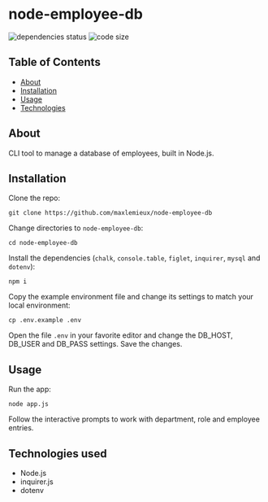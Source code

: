 # node-employee-db
![dependencies status](https://img.shields.io/david/maxlemieux/node-employee-db?style=for-the-badge)
![code size](https://img.shields.io/github/languages/code-size/maxlemieux/node-employee-db?style=for-the-badge)

## Table of Contents
* [About](#about)
* [Installation](#installation)
* [Usage](#usage)
* [Technologies](#technologies)

## About
CLI tool to manage a database of employees, built in Node.js.

## Installation

Clone the repo:

`git clone https://github.com/maxlemieux/node-employee-db`

Change directories to `node-employee-db`:

`cd node-employee-db`

Install the dependencies (`chalk`, `console.table`, `figlet`, `inquirer`, `mysql` and `dotenv`):

`npm i`

Copy the example environment file and change its settings to match your local environment:

`cp .env.example .env`

Open the file `.env` in your favorite editor and change the DB_HOST, DB_USER and DB_PASS settings. Save the changes.

## Usage

Run the app:

`node app.js`

Follow the interactive prompts to work with department, role and employee entries.

## Technologies used
* Node.js
* inquirer.js
* dotenv